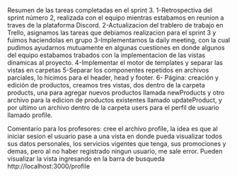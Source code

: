 Resumen de las tareas completadas en el sprint 3.
1-Retrospectiva del sprint número 2, realizada con el equipo mientras estabamos en reunion a traves de la plataforma Discord.
2-Actualizacion del trablero de trabajo en Trello, asignamos las tareas que debiamos realizacion para el sprint 3 y fuimos haciendolas en grupo 
3-Implementamos la daily meeting, con la cual pudimos ayudarnos mutuamente en algunas cuestiones en donde algunos del equipo estabamos trabados con la implementacion de las vistas dinamicas al proyecto.
4-Implementar el motor de templates y separar las vistas en carpetas
5-Separar los componentes repetidos en archivos parciales, lo hicimos para el header, head y footer. 
6- Página: creación y edición de productos, creamos tres vistas, dos dentro de la carpeta products, una para agregar nuevos productos llamada newProducts y otro archivo para la edicion de productos existentes llamado updateProduct, y por ultimo un archivo dentro de la carpeta users para el perfil de usuario llamado profile.

Comentario para los profesores: cree el archivo profile, la idea es que al iniciar sesion el usuario pase a una vista en donde pueda visualizar todos sus datos personales, los servicios vigentes que tenga, sus promociones y demas, pero al no haber registrado ningun usuario, me sale error. Pueden visualizar la vista ingresando en la barra de busqueda http://localhost:3000/profile 


